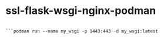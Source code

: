 # ssl-flask-wsgi-nginx-podman
```podman build --tag my_wsgi .

```podman run --name my_wsgi -p 1443:443 -d my_wsgi:latest

